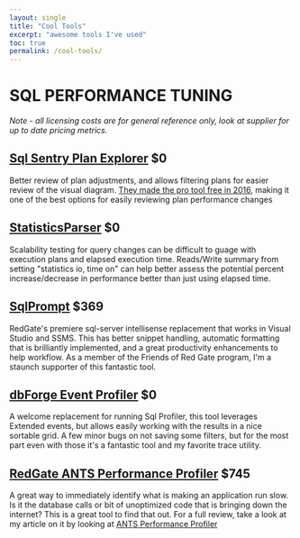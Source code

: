 ```yaml
---
layout: single
title: "Cool Tools"
excerpt: "awesome tools I've used"
toc: true
permalink: /cool-tools/
---
```


# SQL PERFORMANCE TUNING

_Note - all licensing costs are for general reference only, look at supplier for up to date pricing metrics._

## [Sql Sentry Plan Explorer](https://www.sheldonhull.com/search?q=ants%20performance) $0

Better review of plan adjustments, and allows filtering plans for easier review of the visual diagram. [They made the pro tool free in 2016](http://bit.ly/2qphhW7), making it one of the best options for easily reviewing plan performance changes

## [StatisticsParser](http://bit.ly/2qp2U40) $0

Scalability testing for query changes can be difficult to guage with execution plans and elapsed execution time. Reads/Write summary from setting "statistics io, time on" can help better assess the potential percent increase/decrease in performance better than just using elapsed time.

## [SqlPrompt](http://bit.ly/1QSfMUl) $369

RedGate's premiere sql-server intellisense replacement that works in Visual Studio and SSMS. This has better snippet handling, automatic formatting that is brilliantly implemented, and a great productivity enhancements to help workflow. As a member of the Friends of Red Gate program, I'm a staunch supporter of this fantastic tool.

## [dbForge Event Profiler](https://www.sheldonhull.com/search?q=ants%20performance) $0

A welcome replacement for running Sql Profiler, this tool leverages Extended events, but allows easily working with the results in a nice sortable grid. A few minor bugs on not saving some filters, but for the most part even with those it's a fantastic tool and my favorite trace utility.

## [RedGate ANTS Performance Profiler](http://bit.ly/2uN4gec) $745

A great way to immediately identify what is making an application run slow. Is it the database calls or bit of unoptimized code that is bringing down the internet? This is a great tool to find that out. For a full review, take a look at my article on it by looking at [ANTS Performance Profiler](https://www.sheldonhull.com/search?q=ants%20performance)